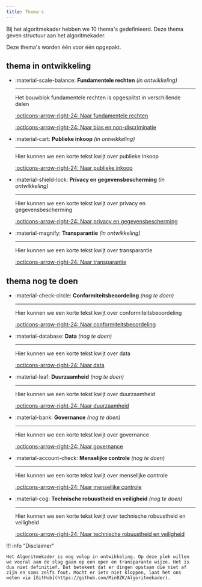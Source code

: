 ```yaml
---
title: Thema's
---
```


Bij het algoritmekader hebben we 10 thema's gedefinieerd. Deze thema geven structuur aan het algoritmekader. 

Deze thema's worden één voor één opgepakt.

## thema in ontwikkeling

<div class="grid cards" markdown>

-   :material-scale-balance: __Fundamentele rechten__ *(in ontwikkeling)*

    ---

    Het bouwblok fundamentele rechten is opgesplitst in verschillende delen

    [:octicons-arrow-right-24: Naar fundamentele rechten](../thema/fundamentele%20rechten/index.md)

    [:octicons-arrow-right-24: Naar bias en non-discriminatie](../thema/fundamentele%20rechten/non-discriminatie.md)

-   :material-cart: __Publieke inkoop__ *(in ontwikkeling)*

    ---

    Hier kunnen we een korte tekst kwijt over publieke inkoop

    [:octicons-arrow-right-24: Naar publieke inkoop](../thema/inkoop/index.md)

-   :material-shield-lock: __Privacy en gegevensbescherming__ *(in ontwikkeling)*

    ---

    Hier kunnen we een korte tekst kwijt over privacy en gegevensbescherming

    [:octicons-arrow-right-24: Naar privacy en gegevensbescherming](../thema/privacy%20en%20gegevensbescherming/index.md)

-   :material-magnify: __Transparantie__ *(in ontwikkeling)*

    ---

    Hier kunnen we een korte tekst kwijt over transparantie

    [:octicons-arrow-right-24: Naar transparantie](../thema/transparantie/index.md)

</div>

## thema nog te doen

<div class="grid cards" markdown>

-   :material-check-circle: __Conformiteitsbeoordeling__ *(nog te doen)*

    ---

    Hier kunnen we een korte tekst kwijt over conformiteitsbeoordeling

    [:octicons-arrow-right-24: Naar conformiteitsbeoordeling](../thema/conformiteitsbeoordeling/index.md)

-   :material-database: __Data__ *(nog te doen)*

    ---

    Hier kunnen we een korte tekst kwijt over data

    [:octicons-arrow-right-24: Naar data](../thema/data/index.md)

-   :material-leaf: __Duurzaamheid__ *(nog te doen)*

    ---

    Hier kunnen we een korte tekst kwijt over duurzaamheid

    [:octicons-arrow-right-24: Naar duurzaamheid](../thema/duurzaamheid/index.md)

-   :material-bank: __Governance__ *(nog te doen)*

    ---

    Hier kunnen we een korte tekst kwijt over governance

    [:octicons-arrow-right-24: Naar governance](../thema/governance/index.md)

-   :material-account-check: __Menselijke controle__ *(nog te doen)*

    ---

    Hier kunnen we een korte tekst kwijt over menselijke controle

    [:octicons-arrow-right-24: Naar menselijke controle](../thema/menselijke%20controle/index.md)

-   :material-cog: __Technische robuustheid en veiligheid__ *(nog te doen)*

    ---

    Hier kunnen we een korte tekst kwijt over technische robuustheid en veiligheid

    [:octicons-arrow-right-24: Naar technische robuustheid en veiligheid](../thema/technische%20robuustheid%20en%20veiligheid/index.md)

</div>


!!! info "Disclaimer"

    Het Algoritmekader is nog volop in ontwikkeling. Op deze plek willen we vooral aan de slag gaan op een open en transparante wijze. Het is dus niet definitief. Dat betekent dat er dingen opstaan die niet af zijn en soms zelfs fout. Mocht er iets niet kloppen, laat het ons weten via [GitHub](https://github.com/MinBZK/Algoritmekader).

